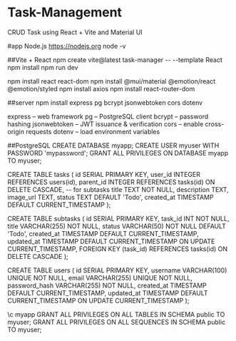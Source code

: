 # Task-Management
CRUD Task using React + Vite and Material UI

#app
Node.js
https://nodejs.org
node -v

##Vite + React
npm create vite@latest task-manager -- --template React
npm install
npm run dev

npm install react react-dom
npm install @mui/material @emotion/react @emotion/styled
npm install axios
npm install react-router-dom



##server
npm install express pg bcrypt jsonwebtoken cors dotenv

express – web framework
pg – PostgreSQL client
bcrypt – password hashing
jsonwebtoken – JWT issuance & verification
cors – enable cross-origin requests
dotenv – load environment variables

##PostgreSQL
CREATE DATABASE myapp;
CREATE USER myuser WITH PASSWORD 'mypassword';
GRANT ALL PRIVILEGES ON DATABASE myapp TO myuser;

CREATE TABLE tasks (
  id SERIAL PRIMARY KEY,
  user_id INTEGER REFERENCES users(id),
  parent_id INTEGER REFERENCES tasks(id) ON DELETE CASCADE, -- for subtasks
  title TEXT NOT NULL,
  description TEXT,
  image_url TEXT,
  status TEXT DEFAULT 'Todo',
  created_at TIMESTAMP DEFAULT CURRENT_TIMESTAMP
);

CREATE TABLE subtasks (
  id SERIAL PRIMARY KEY,
  task_id INT NOT NULL,
  title VARCHAR(255) NOT NULL,
  status VARCHAR(50) NOT NULL DEFAULT 'Todo',
  created_at TIMESTAMP DEFAULT CURRENT_TIMESTAMP,
  updated_at TIMESTAMP DEFAULT CURRENT_TIMESTAMP ON UPDATE CURRENT_TIMESTAMP,
  FOREIGN KEY (task_id) REFERENCES tasks(id) ON DELETE CASCADE
);

CREATE TABLE users (
  id SERIAL PRIMARY KEY,
  username VARCHAR(100) UNIQUE NOT NULL,
  email VARCHAR(255) UNIQUE NOT NULL,
  password_hash VARCHAR(255) NOT NULL,
  created_at TIMESTAMP DEFAULT CURRENT_TIMESTAMP,
  updated_at TIMESTAMP DEFAULT CURRENT_TIMESTAMP ON UPDATE CURRENT_TIMESTAMP
);


\c myapp
GRANT ALL PRIVILEGES ON ALL TABLES IN SCHEMA public TO myuser;
GRANT ALL PRIVILEGES ON ALL SEQUENCES IN SCHEMA public TO myuser;

